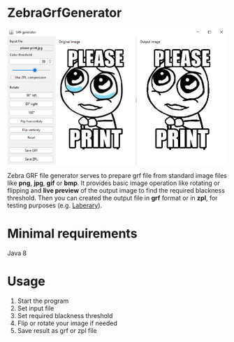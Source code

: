 # ZebraGrfGenerator

![Example image](/doc/grf_generator_image.png)

Zebra GRF file generator serves to prepare grf file from standard image files like **png**, **jpg**, **gif** or **bmp**. It provides basic image operation like rotating or flipping and **live preview** of the output image to find the required blackness threshold.
Then you can created the output file in **grf** format or in **zpl**, for testing purposes (e.g. [Laberary](http://labelary.com/viewer.html)). 

# Minimal requirements
Java 8

# Usage
1. Start the program
2. Set input file
3. Set required blackness threshold
4. Flip or rotate your image if needed
5. Save result as grf or zpl file

